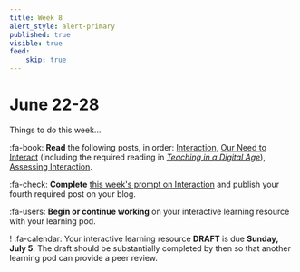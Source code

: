 ```yaml
---
title: Week 8
alert_style: alert-primary
published: true
visible: true
feed:
    skip: true
---
```


# June 22-28
Things to do this week...

:fa-book: **Read** the following posts, in order: [Interaction](https://edtechuvic.ca/edci335/interaction/), [Our Need to Interact](https://edtechuvic.ca/edci335/our-need-to-interact/) (including the required reading in [*Teaching in a Digital Age*](https://pressbooks.bccampus.ca/teachinginadigitalagev2/chapter/pedagogical-roles-for-text-audio-and-video/)), [Assessing Interaction](https://edtechuvic.ca/edci335/assessing-interaction/).

:fa-check: **Complete** [this week's prompt on Interaction](https://edtechuvic.ca/edci335/prompt-interaction/) and publish your fourth required post on your blog.

:fa-users: **Begin or continue working** on your interactive learning resource with your learning pod.

! :fa-calendar: Your interactive learning resource **DRAFT** is due **Sunday, July 5**. The draft should be substantially completed by then so that another learning pod can provide a peer review.